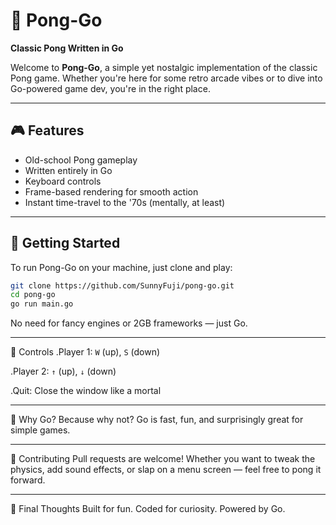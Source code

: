 # 🏓 Pong-Go  
**Classic Pong Written in Go**

Welcome to **Pong-Go**, a simple yet nostalgic implementation of the classic Pong game. Whether you're here for some retro arcade vibes or to dive into Go-powered game dev, you're in the right place.

---

## 🎮 Features

- Old-school Pong gameplay  
- Written entirely in Go  
- Keyboard controls  
- Frame-based rendering for smooth action  
- Instant time-travel to the '70s (mentally, at least)

---

## 🚀 Getting Started

To run Pong-Go on your machine, just clone and play:

```bash
git clone https://github.com/SunnyFuji/pong-go.git
cd pong-go
go run main.go
```

No need for fancy engines or 2GB frameworks — just Go.

---

🎯 Controls
.Player 1: `W` (up), `S` (down)

.Player 2: `↑` (up), `↓` (down)

.Quit: Close the window like a mortal

---

🧠 Why Go?
Because why not? Go is fast, fun, and surprisingly great for simple games.

---

🤝 Contributing
Pull requests are welcome! Whether you want to tweak the physics, add sound effects, or slap on a menu screen — feel free to pong it forward.

---

🏁 Final Thoughts
Built for fun.
Coded for curiosity.
Powered by Go.
